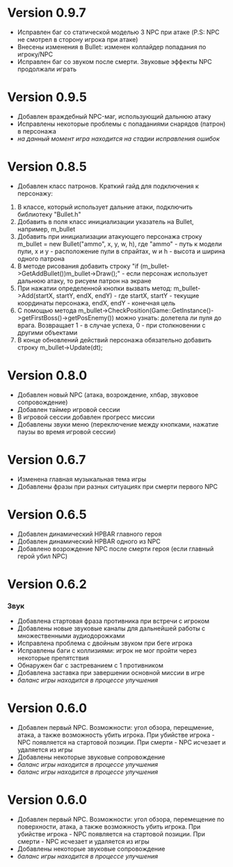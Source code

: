 # Version 0.9.7
- Исправлен баг со статической моделью 3 NPC при атаке (P.S: NPC не смотрел в сторону игрока при атаке)
- Внесены изменения в Bullet: изменен коллайдер попадания по игроку/NPC
- Исправлен баг со звуком после смерти. Звуковые эффекты NPC продолжали играть 
# Version 0.9.5
- Добавлен враждебный NPC-маг, использующий дальнюю атаку
- Исправлены некоторые проблемы с попаданиями снарядов (патрон) в персонажа
- *на данный момент игра находится на стадии исправления ошибок*
# Version 0.8.5
- Добавлен класс патронов. Краткий гайд для подключения к персонажу:
1) В классе, который использует дальние атаки, подключить библиотеку "Bullet.h"
2) Добавить в поля класс инициализации указатель на Bullet, например, m_bullet
3) Добавить при инициализации атакующего персонажа строку m_bullet = new Bullet("ammo", x, y, w, h), где "ammo" - путь к модели пули, x и y - расположение пули в спрайтах, w и h - высота и ширина одного патрона
4) В методе рисования добавить строку "if (m_bullet->GetAddBullet())m_bullet->Draw();" - если персонаж использует дальнюю атаку, то рисуем патрон на экране
5) При нажатии определенной кнопки вызвать метод: m_bullet->Add(startX, startY, endX, endY) - где startX, startY - текущие координаты персонажа, endX, endY - конечная цель
6) С помощью метода m_bullet->CheckPosition(Game::GetInstance()->getFirstBoss()->getPosEnemy()) можно узнать: долетела ли пуля до врага. Возвращает 1 - в случае успеха, 0 - при столкновении с другими объектами
7) В конце обновлений действий персонажа обязательно добавить строку m_bullet->Update(dt);
# Version 0.8.0
- Добавлен новый NPC (атака, возрождение, хпбар, звуковое сопровождение)
- Добавлен таймер игровой сессии
- В игровой сессии добавлен прогресс миссии
- Добавлены звуки меню (переключение между кнопками, нажатие паузы во время игровой сессии)
# Version 0.6.7
- Изменена главная музыкальная тема игры
- Добавлены фразы при разных ситуациях при смерти первого NPC
# Version 0.6.5
- Добавлен динамический HPBAR главного героя
- Добавлен динамический HPBAR одного из NPC
- Добавлено возрождение NPC после смерти героя (если главный герой убил NPC) 
# Version 0.6.2
### Звук
- Добавлена стартовая фраза противника при встречи с игроком
- Добавлены новые звуковые каналы для дальнейшей работы с множественными аудиодорожками
- Исправлена проблема с двойным звуком при беге игрока
- Исправлены баги с коллизиями: игрок не мог пройти через некоторые препятствия
- Обнаружен баг с застреванием с 1 противником
- Добавлена заставка при завершении основной миссии в игре
- *баланс игры находится в процессе улучшения*
# Version 0.6.0
- Добавлен первый NPC. Возможности: угол обзора, перещмение, атака, а также возможность убить игрока. При убийстве игрока - NPC появляется на стартовой позиции. При смерти - NPC исчезает и удаляется из игры
- Добавлены некоторые звуковые сопровождение
- *баланс игры находится в процессе улучшения*
- *баланс игры находится в процессе улучшения* 
# Version 0.6.0
- Добавлен первый NPC. Возможности: угол обзора, перемещение по поверхности, атака, а также возможность убить игрока. При убийстве игрока - NPC появляется на стартовой позиции. При смерти - NPC исчезает и удаляется из игры
- Добавлены некоторые звуковые сопровождение
- *баланс игры находится в процессе улучшения* 
